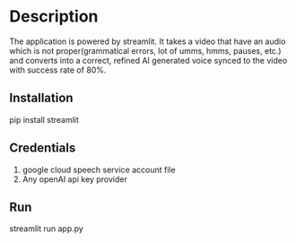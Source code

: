 # Description
The application is powered by streamlit. It takes a video that have an audio which is not proper(grammatical errors, lot of umms, hmms, pauses, etc.) and converts into a correct, refined AI generated voice synced to the video with success rate of 80%.

## Installation
pip install streamlit

## Credentials
1. google cloud speech service account file
2. Any openAI api key provider

## Run
streamlit run app.py
